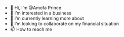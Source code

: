 - 👋 Hi, I’m @Amofa Prince
- 👀 I’m interested in a business
- 🌱 I’m currently learning more about
- 💞️ I’m looking to collaborate on my financial situation
- 📫 How to reach me 

<!---
Amofa1987/Amofa1987 is a ✨ special ✨ repository because its `README.md` (this file) appears on your GitHub profile.
You can click the Preview link to take a look at your changes.
--->
